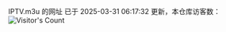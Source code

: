 IPTV.m3u 的网址 已于 2025-03-31 06:17:32 更新，本仓库访客数：![Visitor's Count](https://profile-counter.glitch.me/hero1898_tv/count.svg)
